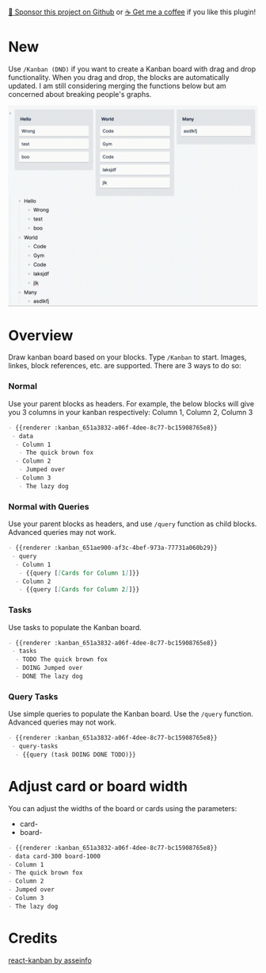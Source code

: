 [:gift_heart: Sponsor this project on Github](https://github.com/sponsors/hkgnp) or [:coffee: Get me a coffee](https://www.buymeacoffee.com/hkgnp.dev) if you like this plugin!

# New

Use `/Kanban (DND)` if you want to create a Kanban board with drag and drop functionality. When you drag and drop, the blocks are automatically updated. I am still considering merging the functions below but am concerned about breaking people's graphs.

![](/screenshots/dnd.gif)

# Overview

Draw kanban board based on your blocks. Type `/Kanban` to start. Images, linkes, block references, etc. are supported. There are 3 ways to do so:

### Normal

Use your parent blocks as headers. For example, the below blocks will give you 3 columns in your kanban respectively: Column 1, Column 2, Column 3

```md
- {{renderer :kanban_651a3832-a06f-4dee-8c77-bc15908765e8}}
 - data
  - Column 1
   - The quick brown fox
  - Column 2
   - Jumped over
  - Column 3
   - The lazy dog
```

### Normal with Queries

Use your parent blocks as headers, and use `/query` function as child blocks. Advanced queries may not work.

```md
- {{renderer :kanban_651ae900-af3c-4bef-973a-77731a060b29}}
 - query
  - Column 1
   - {{query [[Cards for Column 1]]}}
  - Column 2
   - {{query [[Cards for Column 2]]}}
```

### Tasks

Use tasks to populate the Kanban board.

```md
- {{renderer :kanban_651a3832-a06f-4dee-8c77-bc15908765e8}}
 - tasks
  - TODO The quick brown fox
  - DOING Jumped over
  - DONE The lazy dog
```

### Query Tasks

Use simple queries to populate the Kanban board. Use the `/query` function. Advanced queries may not work.

```md
- {{renderer :kanban_651a3832-a06f-4dee-8c77-bc15908765e8}}
 - query-tasks
  - {{query (task DOING DONE TODO)}}
```

# Adjust card or board width

You can adjust the widths of the board or cards using the parameters:

- card-<number in pixels>
- board-<number in pixels>

```md
- {{renderer :kanban_651a3832-a06f-4dee-8c77-bc15908765e8}}
- data card-300 board-1000
- Column 1
- The quick brown fox
- Column 2
- Jumped over
- Column 3
- The lazy dog
```

# Credits

[react-kanban by asseinfo](https://github.com/asseinfo/react-kanban)
